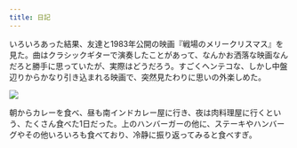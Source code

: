 ```yaml
---
title: 日記
---
```


いろいろあった結果、友達と1983年公開の映画『戦場のメリークリスマス』を見た。曲はクラシックギターで演奏したことがあって、なんかお洒落な映画なんだろと勝手に思っていたが、実際はどうだろう。すごくヘンテコな、しかし中盤辺りからかなり引き込まれる映画で、突然見たわりに思いの外楽しめた。

![](https://i.imgur.com/IGi85xWh.jpg)

朝からカレーを食べ、昼も南インドカレー屋に行き、夜は肉料理屋に行くという、たくさん食べた1日だった。上のハンバーガーの他に、ステーキやハンバーグやその他いろいろも食べており、冷静に振り返ってみると食べすぎ。
